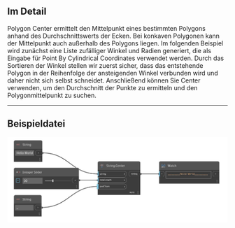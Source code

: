 ## Im Detail
Polygon Center ermittelt den Mittelpunkt eines bestimmten Polygons anhand des Durchschnittswerts der Ecken. Bei konkaven Polygonen kann der Mittelpunkt auch außerhalb des Polygons liegen. Im folgenden Beispiel wird zunächst eine Liste zufälliger Winkel und Radien generiert, die als Eingabe für Point By Cylindrical Coordinates verwendet werden. Durch das Sortieren der Winkel stellen wir zuerst sicher, dass das entstehende Polygon in der Reihenfolge der ansteigenden Winkel verbunden wird und daher nicht sich selbst schneidet. Anschließend können Sie Center verwenden, um den Durchschnitt der Punkte zu ermitteln und den Polygonmittelpunkt zu suchen.
___
## Beispieldatei

![Center](./DSCore.String.Center_img.jpg)

